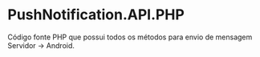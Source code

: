 # PushNotification.API.PHP
Código fonte PHP que possui todos os métodos para envio de mensagem Servidor -> Android.
